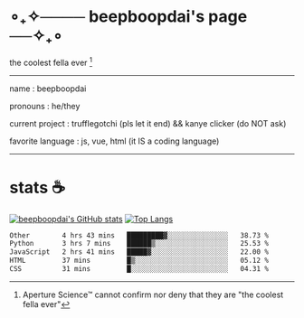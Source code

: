 # ∘₊✧──── beepboopdai's page ──✧₊∘
the coolest fella ever [^1]

---

name
: beepboopdai

pronouns
: he/they

current project
: trufflegotchi (pls let it end) && kanye clicker (do NOT ask)

favorite language
: js, vue, html (it IS a coding language)

---

# stats ☕

[![beepboopdai's GitHub stats](https://github-readme-stats.vercel.app/api?username=beepboopdai&theme=dracula&bg_color=00000000&hide_border=true)](https://github.com/anuraghazra/github-readme-stats) [![Top Langs](https://github-readme-stats.vercel.app/api/top-langs/?username=beepboopdai&theme=dracula&bg_color=00000000&hide_border=true&layout=donut)](https://github.com/anuraghazra/github-readme-stats) 

<!--START_SECTION:waka-->

```txt
Other        4 hrs 43 mins   █████████▓░░░░░░░░░░░░░░░   38.73 %
Python       3 hrs 7 mins    ██████▒░░░░░░░░░░░░░░░░░░   25.53 %
JavaScript   2 hrs 41 mins   █████▓░░░░░░░░░░░░░░░░░░░   22.00 %
HTML         37 mins         █▒░░░░░░░░░░░░░░░░░░░░░░░   05.12 %
CSS          31 mins         █░░░░░░░░░░░░░░░░░░░░░░░░   04.31 %
```

<!--END_SECTION:waka-->







[^1]: Aperture Science™ cannot confirm nor deny that they are "the coolest fella ever"
